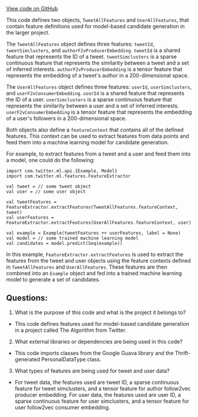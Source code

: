 [View code on GitHub](https://github.com/misbahsy/the-algorithm/src/scala/com/twitter/simclusters_v2/scalding/mbcg/AllFeatures.scala)

This code defines two objects, `TweetAllFeatures` and `UserAllFeatures`, that contain feature definitions used for model-based candidate generation in the larger project. 

The `TweetAllFeatures` object defines three features: `tweetId`, `tweetSimclusters`, and `authorF2vProducerEmbedding`. `tweetId` is a shared feature that represents the ID of a tweet. `tweetSimclusters` is a sparse continuous feature that represents the similarity between a tweet and a set of inferred interests. `authorF2vProducerEmbedding` is a tensor feature that represents the embedding of a tweet's author in a 200-dimensional space. 

The `UserAllFeatures` object defines three features: `userId`, `userSimclusters`, and `userF2vConsumerEmbedding`. `userId` is a shared feature that represents the ID of a user. `userSimclusters` is a sparse continuous feature that represents the similarity between a user and a set of inferred interests. `userF2vConsumerEmbedding` is a tensor feature that represents the embedding of a user's followers in a 200-dimensional space. 

Both objects also define a `featureContext` that contains all of the defined features. This context can be used to extract features from data points and feed them into a machine learning model for candidate generation. 

For example, to extract features from a tweet and a user and feed them into a model, one could do the following:

```
import com.twitter.ml.api.{Example, Model}
import com.twitter.ml.features.FeatureExtractor

val tweet = // some tweet object
val user = // some user object

val tweetFeatures = FeatureExtractor.extractFeatures(TweetAllFeatures.featureContext, tweet)
val userFeatures = FeatureExtractor.extractFeatures(UserAllFeatures.featureContext, user)

val example = Example(tweetFeatures ++ userFeatures, label = None)
val model = // some trained machine learning model
val candidates = model.predict(Seq(example))
```

In this example, `FeatureExtractor.extractFeatures` is used to extract the features from the tweet and user objects using the feature contexts defined in `TweetAllFeatures` and `UserAllFeatures`. These features are then combined into an `Example` object and fed into a trained machine learning model to generate a set of candidates.
## Questions: 
 1. What is the purpose of this code and what is the project it belongs to?
- This code defines features used for model-based candidate generation in a project called The Algorithm from Twitter.

2. What external libraries or dependencies are being used in this code?
- This code imports classes from the Google Guava library and the Thrift-generated PersonalDataType class.

3. What types of features are being used for tweet and user data?
- For tweet data, the features used are tweet ID, a sparse continuous feature for tweet simclusters, and a tensor feature for author follow2vec producer embedding. For user data, the features used are user ID, a sparse continuous feature for user simclusters, and a tensor feature for user follow2vec consumer embedding.